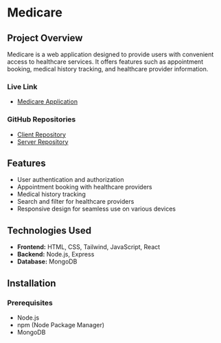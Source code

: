 # Medicare

## Project Overview

Medicare is a web application designed to provide users with convenient access to healthcare services. It offers features such as appointment booking, medical history tracking, and healthcare provider information.

### Live Link
- [Medicare Application](https://ass12-medicare.web.app)

### GitHub Repositories
- [Client Repository](https://github.com/shahidulllah/medicare-client)
- [Server Repository](https://github.com/shahidulllah/medicare-server)

## Features

- User authentication and authorization
- Appointment booking with healthcare providers
- Medical history tracking
- Search and filter for healthcare providers
- Responsive design for seamless use on various devices

## Technologies Used

- **Frontend:** HTML, CSS, Tailwind, JavaScript, React
- **Backend:** Node.js, Express
- **Database:** MongoDB

## Installation

### Prerequisites

- Node.js
- npm (Node Package Manager)
- MongoDB

